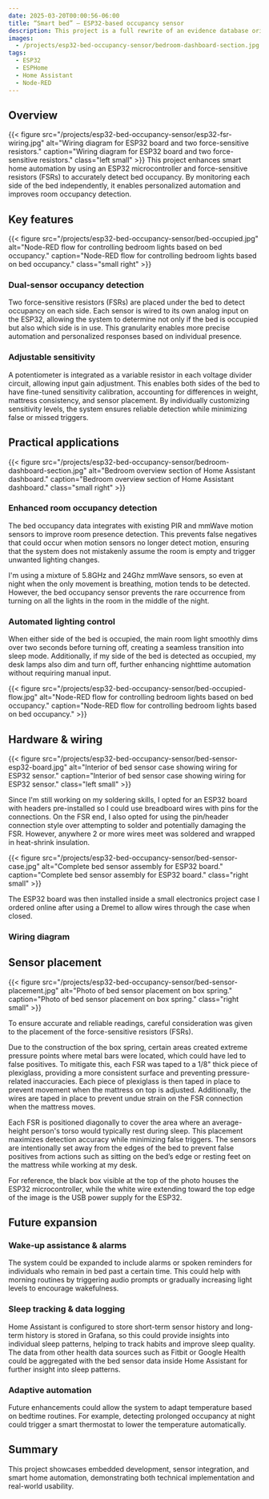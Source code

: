 ```yaml
---
date: 2025-03-20T00:00:56-06:00
title: “Smart bed” – ESP32-based occupancy sensor
description: This project is a full rewrite of an evidence database originally built with PHP and MySQL, transitioning it to Node.js and MongoDB for improved performance, a simplified architecture, and hands-on learning.
images:
  - /projects/esp32-bed-occupancy-sensor/bedroom-dashboard-section.jpg
tags:
  - ESP32
  - ESPHome
  - Home Assistant
  - Node-RED
---
```

## **Overview**

{{< figure src="/projects/esp32-bed-occupancy-sensor/esp32-fsr-wiring.jpg" alt="Wiring diagram for ESP32 board and two force-sensitive resistors." caption="Wiring diagram for ESP32 board and two force-sensitive resistors." class="left small" >}}
This project enhances smart home automation by using an ESP32 microcontroller and force-sensitive resistors (FSRs) to accurately detect bed occupancy. By monitoring each side of the bed independently, it enables personalized automation and improves room occupancy detection.

## **Key features**

{{< figure src="/projects/esp32-bed-occupancy-sensor/bed-occupied.jpg" alt="Node-RED flow for controlling bedroom lights based on bed occupancy." caption="Node-RED flow for controlling bedroom lights based on bed occupancy." class="small right" >}}

### Dual-sensor occupancy detection

Two force-sensitive resistors (FSRs) are placed under the bed to detect occupancy on each side. Each sensor is wired to its own analog input on the ESP32, allowing the system to determine not only if the bed is occupied but also which side is in use. This granularity enables more precise automation and personalized responses based on individual presence.

### Adjustable sensitivity

A potentiometer is integrated as a variable resistor in each voltage divider circuit, allowing input gain adjustment. This enables both sides of the bed to have fine-tuned sensitivity calibration, accounting for differences in weight, mattress consistency, and sensor placement. By individually customizing sensitivity levels, the system ensures reliable detection while minimizing false or missed triggers.

## **Practical applications**

{{< figure src="/projects/esp32-bed-occupancy-sensor/bedroom-dashboard-section.jpg" alt="Bedroom overview section of Home Assistant dashboard." caption="Bedroom overview section of Home Assistant dashboard." class="small right" >}}

### Enhanced room occupancy detection

The bed occupancy data integrates with existing PIR and mmWave motion sensors to improve room presence detection. This prevents false negatives that could occur when motion sensors no longer detect motion, ensuring that the system does not mistakenly assume the room is empty and trigger unwanted lighting changes.

I'm using a mixture of 5.8GHz and 24Ghz mmWave sensors, so even at night when the only movement is breathing, motion tends to be detected. However, the bed occupancy sensor prevents the rare occurrence from turning on all the lights in the room in the middle of the night.

### Automated lighting control

When either side of the bed is occupied, the main room light smoothly dims over two seconds before turning off, creating a seamless transition into sleep mode. Additionally, if my side of the bed is detected as occupied, my desk lamps also dim and turn off, further enhancing nighttime automation without requiring manual input.

{{< figure src="/projects/esp32-bed-occupancy-sensor/bed-occupied-flow.jpg" alt="Node-RED flow for controlling bedroom lights based on bed occupancy." caption="Node-RED flow for controlling bedroom lights based on bed occupancy." >}}

## **Hardware & wiring**

{{< figure src="/projects/esp32-bed-occupancy-sensor/bed-sensor-esp32-board.jpg" alt="Interior of bed sensor case showing wiring for ESP32 sensor." caption="Interior of bed sensor case showing wiring for ESP32 sensor." class="left small" >}}


Since I'm still working on my soldering skills, I opted for an ESP32 board with headers pre-installed so I could use breadboard wires with pins for the connections. On the FSR end, I also opted for using the pin/header connection style over attempting to solder and potentially damaging the FSR. However, anywhere 2 or more wires meet was soldered and wrapped in heat-shrink insulation.

{{< figure src="/projects/esp32-bed-occupancy-sensor/bed-sensor-case.jpg" alt="Complete bed sensor assembly for ESP32 board." caption="Complete bed sensor assembly for ESP32 board." class="right small" >}}

The ESP32 board was then installed inside a small electronics project case I ordered online after using a Dremel to allow wires through the case when closed.

### Wiring diagram



## **Sensor placement**

{{< figure src="/projects/esp32-bed-occupancy-sensor/bed-sensor-placement.jpg" alt="Photo of bed sensor placement on box spring." caption="Photo of bed sensor placement on box spring." class="right small" >}}

To ensure accurate and reliable readings, careful consideration was given to the placement of the force-sensitive resistors (FSRs).

Due to the construction of the box spring, certain areas created extreme pressure points where metal bars were located, which could have led to false positives. To mitigate this, each FSR was taped to a 1/8" thick piece of plexiglass, providing a more consistent surface and preventing pressure-related inaccuracies. Each piece of plexiglass is then taped in place to prevent movement when the mattress on top is adjusted. Additionally, the wires are taped in place to prevent undue strain on the FSR connection when the mattress moves.

Each FSR is positioned diagonally to cover the area where an average-height person's torso would typically rest during sleep. This placement maximizes detection accuracy while minimizing false triggers. The sensors are intentionally set away from the edges of the bed to prevent false positives from actions such as sitting on the bed’s edge or resting feet on the mattress while working at my desk.

For reference, the black box visible at the top of the photo houses the ESP32 microcontroller, while the white wire extending toward the top edge of the image is the USB power supply for the ESP32.

## **Future expansion**

### Wake-up assistance & alarms

The system could be expanded to include alarms or spoken reminders for individuals who remain in bed past a certain time. This could help with morning routines by triggering audio prompts or gradually increasing light levels to encourage wakefulness.

### Sleep tracking & data logging

Home Assistant is configured to store short-term sensor history and long-term history is stored in Grafana, so this could provide insights into individual sleep patterns, helping to track habits and improve sleep quality. The data from other health data sources such as Fitbit or Google Health could be aggregated with the bed sensor data inside Home Assistant for further insight into sleep patterns.

### Adaptive automation

Future enhancements could allow the system to adapt temperature based on bedtime routines. For example, detecting prolonged occupancy at night could trigger a smart thermostat to lower the temperature automatically.

## **Summary**

This project showcases embedded development, sensor integration, and smart home automation, demonstrating both technical implementation and real-world usability.
